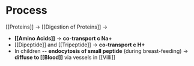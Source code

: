 # Process
[[Proteins]] -> [[Digestion of Proteins]] ->
- **[[Amino Acids]]** -> **co-transport c Na+**
- [[Dipeptide]] and [[Tripeptide]] -> **co-transport c H+**
- In children -- **endocytosis of small peptide** (during breast-feeding)
-> **diffuse to [[Blood]]** via vessels in [[Villi]]